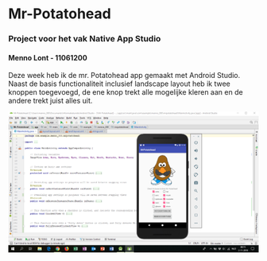 # Mr-Potatohead
### Project voor het vak Native App Studio
#### Menno Lont - 11061200

Deze week heb ik de mr. Potatohead app gemaakt met Android Studio. Naast de basis functionaliteit inclusief landscape layout heb ik twee knoppen toegevoegd, de ene knop trekt alle mogelijke kleren aan en de andere trekt juist alles uit. 

<img src="doc/screenshot.png" />
